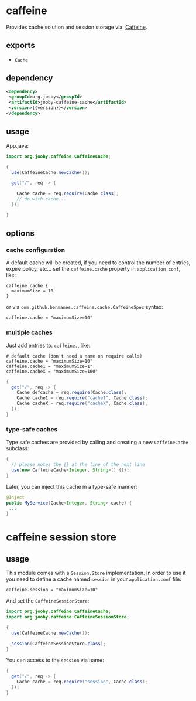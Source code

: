 # caffeine

Provides cache solution and session storage via: <a href="https://github.com/ben-manes/caffeine">Caffeine</a>.

## exports

* ```Cache```

## dependency

```xml
<dependency>
 <groupId>org.jooby</groupId>
 <artifactId>jooby-caffeine-cache</artifactId>
 <version>{{version}}</version>
</dependency>
```

## usage

App.java:

```java
import org.jooby.caffeine.CaffeineCache;

{
  use(CaffeineCache.newCache());

  get("/", req -> {

    Cache cache = req.require(Cache.class);
    // do with cache...
  });

}
```

## options

### cache configuration

A default cache will be created, if you need to control the number of entries, expire policy, etc... set the ```caffeine.cache``` property in ```application.conf```, like:

```
caffeine.cache {
  maximumSize = 10
}
```

or via ```com.github.benmanes.caffeine.cache.CaffeineSpec``` syntax:

```
caffeine.cache = "maximumSize=10"
```

### multiple caches

Just add entries to: ```caffeine.```, like:

```
# default cache (don't need a name on require calls)
caffeine.cache = "maximumSize=10"
caffeine.cache1 = "maximumSize=1"
caffeine.cacheX = "maximumSize=100"
```

```java
{
  get("/", req -> {
    Cache defcache = req.require(Cache.class);
    Cache cache1 = req.require("cache1", Cache.class);
    Cache cacheX = req.require("cacheX", Cache.class);
  });
}
```

### type-safe caches

Type safe caches are provided by calling and creating a new ```CaffeineCache``` subclass:

```java
{
  // please notes the {} at the line of the next line
  use(new CaffeineCache<Integer, String>() {});
}
```

Later, you can inject this cache in a type-safe manner:

```java
@Inject
public MyService(Cache<Integer, String> cache) {
 ...
}
```

# caffeine session store

## usage

This module comes with a ```Session.Store``` implementation. In order to use it you need to define a cache named ```session``` in your ```application.conf``` file:

```
caffeine.session = "maximumSize=10"
```

And set the ```CaffeineSessionStore```:

```java
import org.jooby.caffeine.CaffeineCache;
import org.jooby.caffeine.CaffeineSessionStore;

{
  use(CaffeineCache.newCache());

  session(CaffeineSessionStore.class);
}
```

You can access to the ```session``` via name:

```java
{
  get("/", req -> {
    Cache cache = req.require("session", Cache.class);
  });
}
```

